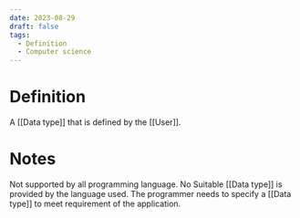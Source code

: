 ```yaml
---
date: 2023-08-29
draft: false
tags:
  - Definition
  - Computer science 
---
```


# Definition

A [[Data type]] that is defined by the [[User]].

# Notes

Not supported by all programming language.
No Suitable [[Data type]] is provided by the language used.
The programmer needs to specify a [[Data type]] to meet requirement of the application.